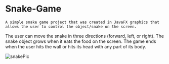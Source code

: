 # Snake-Game
	A simple snake game project that was created in JavaFX graphics that allows the user to control the object/snake on the screen. 
  The user can move the snake in three directions (forward, left, or right). The snake object grows when it eats the food on the screen. 
  The game ends when the user hits the wall or hits its head with any part of its body.  
  
  
  ![snakePic](https://user-images.githubusercontent.com/45052790/91622009-1fe25600-e94a-11ea-96af-4286dd32f8c7.PNG)
  
  
  
  
  
